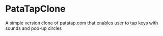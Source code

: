 # PataTapClone
A simple version clone of patatap.com that enables user to tap keys with sounds and pop-up circles
